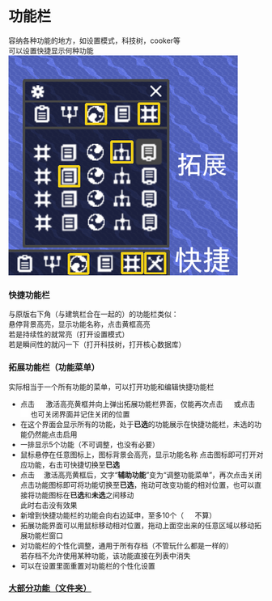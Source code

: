 # 功能栏
容纳各种功能的地方，如设置模式，科技树，cooker等  
可以设置快捷显示何种功能  
![alt text](图/功能栏.png)
### 快捷功能栏
与原版右下角（与建筑栏合在一起的）的功能栏类似：  
悬停背景高亮，显示功能名称，点击黄框高亮  
若是持续性的就常亮（打开设置模式）  
若是瞬间性的就闪一下（打开科技树，打开核心数据库）
### 拓展功能栏（功能菜单）
实际相当于一个所有功能的菜单，可以打开功能和编辑快捷功能栏
- 点击  ![alt text](图/tools.png) 激活高亮黄框并向上弹出拓展功能栏界面，仅能再次点击 ![alt text](图/tools.png) 或点击 ![alt text](图/cancel.png) 也可关闭界面并记住关闭的位置
- 在这个界面会显示所有的功能，处于**已选**的功能展示在快捷功能栏，未选的功能仍然能点击启用
- 一排显示5个功能（不可调整，也没有必要）
- 鼠标悬停在任意图标上，图标背景会高亮，显示功能名称 
点击图标即可打开对应功能，右击可快捷切换至**已选**  
- 点击 ![alt text](图/settings.png) 激活高亮黄框后，文字“**辅助功能**”变为“调整功能菜单”，再次点击关闭  
点击功能图标即可将功能切换至**已选**，拖动可改变功能的相对位置，也可以直接将功能图标在**已选**和**未选**之间移动  
此时右击没有效果   
- 新增到快捷功能栏的功能会向右边延申，至多10个（ ![alt text](图/tools.png) 不算）
- 拓展功能界面可以用鼠标移动相对位置，拖动上面空出来的任意区域以移动拓展功能栏窗口
- 对功能栏的个性化调整，通用于所有存档（不管玩什么都是一样的）  
若存档不允许使用某种功能，该功能直接在列表中消失
- 可以在设置里面重置对功能栏的个性化设置

### [大部分功能（文件夹）](../../辅助功能)